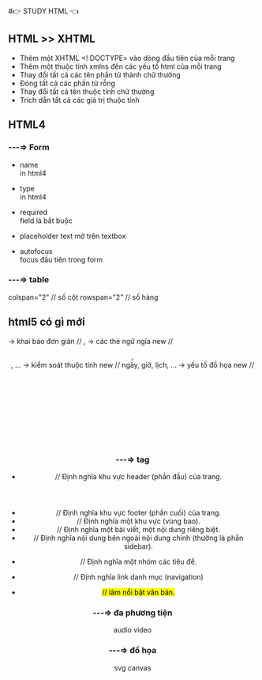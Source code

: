 #👉 STUDY HTML 👈

## HTML >> XHTML
- Thêm một XHTML <! DOCTYPE> vào dòng đầu tiên của mỗi trang
- Thêm một thuộc tính xmlns đến các yếu tố html của mỗi trang
- Thay đổi tất cả các tên phần tử thành chữ thường
- Đóng tất cả các phần tử rỗng
- Thay đổi tất cả tên thuộc tính chữ thường
- Trích dẫn tất cả các giá trị thuộc tính

## HTML4
### ---=> Form
- name        
  in html4

- type        
  in html4

- required    
  field là bắt buộc

- placeholder 
  text mờ trên textbox

- autofocus   
  focus đầu tiên trong form

### ---=> table
colspan="2" // số cột
rowspan="2" // số hàng

## html5 có gì mới
-> khai báo đơn giản         // <!DOCTYPE html>, <meta charset="UTF-8">
-> các thẻ ngữ ngĩa new      // <header>, <footer>, ...
-> kiểm soát thuộc tính new  // ngày, giờ, lịch, ...
-> yếu tố đồ họa new         // <svg>, <canvas>
-> yếu tố đa phương tiện new // <audio>, <video>

### ---=> tag
- <header>  // Định nghĩa khu vực header (phần đầu) của trang.
- <footer>  // Định nghĩa khu vực footer (phần cuối) của trang.
- <section> // Định nghĩa một khu vực (vùng bao).
- <article> // Định nghĩa một bài viết, một nội dung riêng biệt.

- <aside>   // Định nghĩa nội dung bên ngoài nội dung chính (thường là phần sidebar).
- <hgroup>  // Định nghĩa một nhóm các tiêu đề.
- <nav>     // Định nghĩa link danh mục (navigation)
- <mark>    // làm nổi bật văn bản.

### ---=> đa phương tiện
audio
video

### ---=> đồ họa
svg
canvas